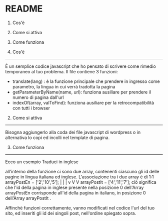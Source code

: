 # README
1. Cos'è
2. Come si attiva
3. Come funziona


1. Cos'è
--------

È un semplice codice javascript che ho pensato di scrivere come rimedio temporaneo al tuo problema.
Il file contiene 3 funzioni:
- translate(lang) : è la funzione principale che prendere in ingresso come parametro, la lingua in cui verrà tradotta la pagina
- getParameterByName(name, url): funziona ausiliare per prendere il numero di pagina dall'url
- indexOf(array, valToFind): funziona ausiliare per la retrocompatibilità con tutti i browser

2. Come si attiva
-----------------

Bisogna aggiungerlo alla coda dei file javascript di wordpress o in alternativa lo copi ed incolli nel template di pagina.

3. Come funziona
----------------

Ecco un esempio
<a onclic="translate('en')"> Traduci in inglese</a>

all'interno della funzione ci sono due array, contenenti ciascuno gli id delle pagine in lingua italiana ed inglese.
L'associazione tra i due array è di 1:1
arrayPostEn = ['2','10','5'];
                |   |    |
                v   V    V
arrayPostIt = ['4','11','7'];
ciò significa che l'id della pagina in inglese presente nella posizione 0 dell'Array arrayPostEn corrisponde all'id della pagina in italiano, in posizione 0 dell'Array arrayPostIt .

Affinchè funzioni correttamente, vanno modificati nel codice l'url del tuo sito, ed inseriti gli id dei singoli post, nell'ordine spiegato sopra.
